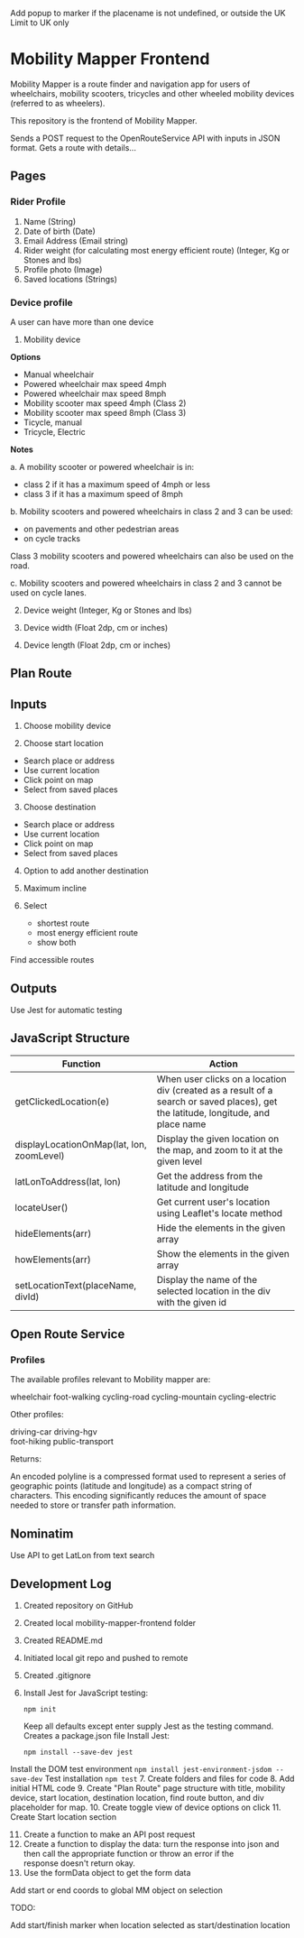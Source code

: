 Add popup to marker if the placename is not undefined, or outside the UK
Limit to UK only


# Mobility Mapper Frontend

Mobility Mapper is a route finder and navigation app for users of wheelchairs, mobility scooters, tricycles and other wheeled mobility devices (referred to as wheelers). 

This repository is the frontend of Mobility Mapper.

Sends a POST request to the OpenRouteService API with inputs in JSON format. 
Gets a route with details...

## Pages

### Rider Profile

1. Name (String)
2. Date of birth (Date)
3. Email Address (Email string)
4. Rider weight (for calculating most energy efficient route) (Integer, Kg or Stones and lbs)
5. Profile photo (Image)
6. Saved locations (Strings)

### Device profile

A user can have more than one device

1. Mobility device

**Options**

- Manual wheelchair
- Powered wheelchair max speed 4mph
- Powered wheelchair max speed 8mph
- Mobility scooter max speed 4mph (Class 2)
- Mobility scooter max speed 8mph (Class 3)
- Ticycle, manual
- Tricycle, Electric

**Notes**

a. A mobility scooter or powered wheelchair is in:

- class 2 if it has a maximum speed of 4mph or less
- class 3 if it has a maximum speed of 8mph

b. Mobility scooters and powered wheelchairs in class 2 and 3 can be used:

- on pavements and other pedestrian areas
- on cycle tracks

Class 3 mobility scooters and powered wheelchairs can also be used on the road.

c. Mobility scooters and powered wheelchairs in class 2 and 3 cannot be used on cycle lanes.

2. Device weight (Integer, Kg or Stones and lbs)

3. Device width (Float 2dp, cm or inches)

4. Device length (Float 2dp, cm or inches)

## Plan Route 

## Inputs
1. Choose mobility device

2. Choose start location
- Search place or address
- Use current location
- Click point on map
- Select from saved places

3. Choose destination

- Search place or address
- Use current location
- Click point on map
- Select from saved places

4. Option to add another destination

5. Maximum incline

6. Select 
    - shortest route
    - most energy efficient route
    - show both

Find accessible routes

## Outputs

Use Jest for automatic testing

## JavaScript Structure

| Function | Action |
|----------|--------|
| getClickedLocation(e) | When user clicks on a location div (created as a result of a search or saved places), get the latitude, longitude, and place name |
| displayLocationOnMap(lat, lon, zoomLevel) | Display the given location on the map, and zoom to it at the given level |
| latLonToAddress(lat, lon) | Get the address from the latitude and longitude |
| locateUser() | Get current user's location using Leaflet's locate method |
| hideElements(arr) | Hide the elements in the given array |
| howElements(arr) | Show the elements in the given array |
| setLocationText(placeName, divId)| Display the name of the selected location in the div with the given id |

## Open Route Service

### Profiles

The available profiles relevant to Mobility mapper are:

wheelchair 
foot-walking
cycling-road
cycling-mountain
cycling-electric 

Other profiles:

driving-car
driving-hgv        
foot-hiking
public-transport

Returns:

An encoded polyline is a compressed format used to represent a series of geographic points (latitude and longitude) as a compact string of characters. This encoding significantly reduces the amount of space needed to store or transfer path information.

## Nominatim
Use API to get LatLon from text search

## Development Log

1. Created repository on GitHub
2. Created local mobility-mapper-frontend folder
3. Created README.md 
4. Initiated local git repo and pushed to remote
5. Created .gitignore
6. Install Jest for JavaScript testing:

    `npm init`

    Keep all defaults except enter supply Jest as the testing command.
    Creates a package.json file 
    Install Jest:
    
    `npm install --save-dev jest`

Install the DOM test environment
    `npm install jest-environment-jsdom --save-dev`
Test installation
    `npm test`
7. Create folders and files for code
8. Add initial HTML code
9. Create "Plan Route" page structure with title, mobility device, start location, destination location, find route button, and div placeholder for map.
10. Create toggle view of device options on click
11. Create Start location section
    
11. Create a function to make an API post request
12. Create a function to display the data: turn the response into json and then call the appropriate function or throw an error if the  
response doesn't return okay. 
11. Use the formData object to get the form data

Add start or end coords to global MM object on selection

TODO:

Add start/finish marker when location selected as start/destination location